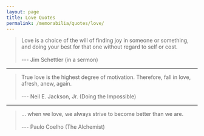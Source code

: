 ```yaml
---
layout: page
title: Love Quotes
permalink: /memorabilia/quotes/love/
---
```


> Love is a choice of the will of finding joy in someone or something, and doing your best for that one without regard to self or cost.
<br /><br />
> --- Jim Schettler (in a sermon)


----------


> True love is the highest degree of motivation. Therefore, fall in love, afresh, anew, again.
<br /><br />
> --- Neil E. Jackson, Jr. (Doing the Impossible)


----------


> ... when we love, we always strive to become better than we are.
<br /><br />
> --- Paulo Coelho (The Alchemist)

